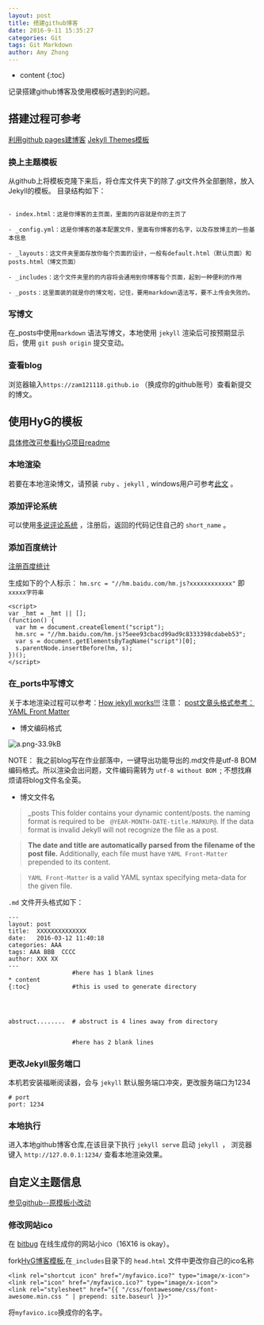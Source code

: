 ```yaml
---
layout: post
title: 搭建github博客
date: 2016-9-11 15:35:27
categories: Git
tags: Git Markdown
author: Amy Zhong
---
```


* content
{:toc}


记录搭建github博客及使用模板时遇到的问题。





## 搭建过程可参考

[利用github pages建博客](http://cyzus.github.io/2015/06/21/github-build-blog/)
[Jekyll Themes模板](http://jekyllthemes.org/)


### 换上主题模板

从github上将模板克隆下来后，将仓库文件夹下的除了.git文件外全部删除，放入Jekyll的模板。
目录结构如下：

```

- index.html：这是你博客的主页面，里面的内容就是你的主页了

- _config.yml：这是你博客的基本配置文件，里面有你博客的名字，以及存放博主的一些基本信息

- _layouts：这文件夹里面存放你每个页面的设计，一般有default.html（默认页面）和posts.html（博文页面）

- _includes：这个文件夹里的的内容将会通用到你博客每个页面，起到一种便利的作用

- _posts：这里面装的就是你的博文啦，记住，要用markdown语法写，要不上传会失败的。

```

### 写博文

在_posts中使用`markdown` 语法写博文，本地使用 `jekyll` 渲染后可按预期显示后，使用 `git push origin` 提交变动。

### 查看blog

浏览器输入`https://zam121118.github.io` （换成你的github账号）查看新提交的博文。

## 使用HyG的模板

[具体修改可参看HyG项目readme](https://github.com/Gaohaoyang/gaohaoyang.github.io/blob/master/README-zh-cn.md)

### 本地渲染

若要在本地渲染博文，请预装 `ruby` 、`jekyll` , windows用户可参考[此文](http://www.open-open.com/lib/view/open1456893770562.html) 。

### 添加评论系统

可以使用[多说评论系统](http://duoshuo.com/) ，注册后，返回的代码记住自己的 `short_name` 。

### 添加百度统计

[注册百度统计](http://tongji.baidu.com/web/register)

生成如下的个人标示：
`hm.src = "//hm.baidu.com/hm.js?xxxxxxxxxxxx"` 即 `xxxxx字符串`

```
<script>
var _hmt = _hmt || [];
(function() {
  var hm = document.createElement("script");
  hm.src = "//hm.baidu.com/hm.js?5eee93cbacd99ad9c8333398cdabeb53";
  var s = document.getElementsByTagName("script")[0]; 
  s.parentNode.insertBefore(hm, s);
})();
</script>
```

### 在_ports中写博文

关于本地渲染过程可以参考：[How jekyll works!!!](http://jekyllbootstrap.com/lessons/jekyll-introduction.html) 
注意： [post文章头格式参考： YAML Front Matter](http://jekyllrb.com/docs/frontmatter/)

* 博文编码格式

![a.png-33.9kB](http://static.zybuluo.com/maorongrong/fk14vm1og6s67su1817n8h6z/a.png)

NOTE： 我之前blog写在作业部落中，一键导出功能导出的.md文件是utf-8 BOM编码格式。所以渲染会出问题，文件编码需转为 `utf-8 without BOM `; 不想找麻烦请将blog文件名全英。

* 博文文件名

> _posts This folder contains your dynamic content/posts. the naming format is required to be ` @YEAR-MONTH-DATE-title.MARKUP@`. If the data format is invalid Jekyll will not recognize the file as a post. 

> **The date and title are automatically parsed from the filename of the post file.** Additionally, each file must have `YAML Front-Matter` prepended to its content. 
 
> `YAML Front-Matter` is a valid YAML syntax specifying meta-data for the given file.

`.md` 文件开头格式如下：

```
---
layout: post
title:  XXXXXXXXXXXXXX
date:   2016-03-12 11:40:18
categories: AAA
tags: AAA BBB  CCCC
author: XXX XX
---
                  #here has 1 blank lines
* content
{:toc}            #this is used to generate directory




abstruct........  # abstruct is 4 lines away from directory


                  #here has 2 blank lines
```

### 更改Jekyll服务端口

本机若安装福晰阅读器，会与 `jekyll` 默认服务端口冲突，更改服务端口为1234

```
# port
port: 1234
```

### 本地执行

进入本地github博客仓库,在该目录下执行 `jekyll serve` 启动 `jekyll `， 浏览器键入 `http://127.0.0.1:1234/` 查看本地渲染效果。

## 自定义主题信息

[参见github--原模板小改动](https://zam121118.github.io/)

### 修改网站ico

在 [bitbug](http://www.bitbug.net/) 在线生成你的网站小ico（16X16 is okay）。

fork[HyG博客模板](https://github.com/Gaohaoyang),在`_includes`目录下的 `head.html` 文件中更改你自己的ico名称

```
<link rel="shortcut icon" href="/myfavico.ico?" type="image/x-icon">
<link rel="icon" href="/myfavico.ico?" type="image/x-icon">
<link rel="stylesheet" href="{{ "/css/fontawesome/css/font-awesome.min.css " | prepend: site.baseurl }}>"
```
将`myfavico.ico`换成你的名字。


  [1]: http://static.zybuluo.com/maorongrong/fk14vm1og6s67su1817n8h6z/a.png
  [2]: http://static.zybuluo.com/maorongrong/63178t35zr5olxiy8hfhtver/aaaa.png